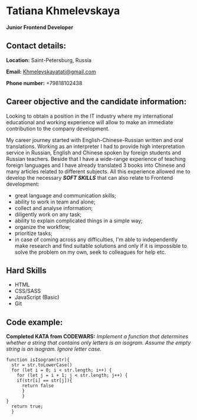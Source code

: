 # Tatiana Khmelevskaya
**Junior Frontend Developer**
## **Contact details:**

**Location:** Saint-Petersburg, Russia

**Email:** Khmelevskayatati@gmail.com

**Phone number:** +79818102438

## **Career objective and the candidate information:**

Looking to obtain a position in the IT industry where my international educational and working experience will allow to make an immediate contribution to the company development. 

My career journey started with English-Chinese-Russian written and oral translations. Working as an interpreter I had to provide high interpretation service in Russian, English and Chinese spoken by foreign students and Russian teachers. Beside that I have a wide-range experience of teaching foreign languages and I have already translated 3 books into Chinese and many articles related to different subjects. All this experience allowed me to develop the necessary ***SOFT SKILLS*** that can also relate to Frontend development:

* great language and communication skills;
* ability to work in team and alone;
* collect and analyse information;
* diligently work on any task;
* ability to explain complicated things in a simple way;
* organize the workflow;
* prioritize tasks;
* in case of coming across any difficulties, I'm able to independently make research and find suitable solutions and only if it is impossible to solve the problem on my own, seek to colleagues for help etc.

## Hard Skills

* HTML
* CSS/SASS
* JavaScript (Basic)
* Git

## Code example: 
**Completed KATA from CODEWARS:** _Implement a function that determines whether a string that contains only letters is an isogram. Assume the empty string is an isogram. Ignore letter case._
```
function isIsogram(str){
  str = str.toLowerCase()
  for (let i = 0; i < str.length; i++) {
    for (let j = i + 1; j < str.length; j++) {
    if(str[i] == str[j]){
      return false
      }
      }
}
  return true;
  }
 ```
